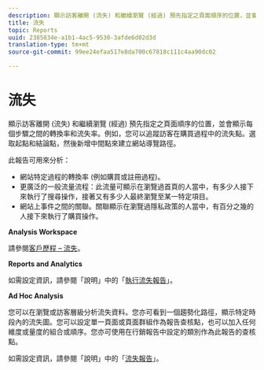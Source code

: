 ```yaml
---
description: 顯示訪客離開 (流失) 和繼續瀏覽 (經過) 預先指定之頁面順序的位置，並會顯示每個步驟之間的轉換率和流失率。例如，您可以追蹤訪客在購買過程中的流失點。選取起點和結論點，然後新增中間點來建立網站導覽路徑。
title: 流失
topic: Reports
uuid: 2385834e-a1b1-4ac5-9530-3afde6d02d3d
translation-type: tm+mt
source-git-commit: 99ee24efaa517e8da700c67818c111c4aa90dc02

---
```



# 流失

顯示訪客離開 (流失) 和繼續瀏覽 (經過) 預先指定之頁面順序的位置，並會顯示每個步驟之間的轉換率和流失率。例如，您可以追蹤訪客在購買過程中的流失點。選取起點和結論點，然後新增中間點來建立網站導覽路徑。

此報告可用來分析：

* 網站特定過程的轉換率 (例如購買或註冊過程)。
* 更廣泛的一般流量流程：此流量可顯示在瀏覽過首頁的人當中，有多少人接下來執行了搜尋操作，接著又有多少人最終瀏覽至某一特定項目。
* 網站上事件之間的關聯。關聯顯示在瀏覽過隱私政策的人當中，有百分之幾的人接下來執行了購買操作。

**Analysis Workspace**

請參閱[客戶歷程 – 流失](https://marketing.adobe.com/resources/help/zh_TW/analytics/analysis-workspace/fallout_flow.html)。

**Reports and Analytics**

如需設定資訊，請參閱「說明」中的「[執行流失報告](https://marketing.adobe.com/resources/help/zh_TW/sc/user/t_reports_fallout.html)」。

**Ad Hoc Analysis**

您可以在瀏覽或訪客層級分析流失資料。您亦可看到一個趨勢化路徑，顯示特定時段內的流失圖。您可以設定單一頁面或頁面群組作為報告查核點，也可以加入任何維度或量度的組合或順序。您亦可使用在行銷報告中設定的類別作為此報告的查核點。

如需設定資訊，請參閱「說明」中的「[流失報告](https://marketing.adobe.com/resources/help/zh_TW/dsc/c_reports_fallout.html)」。
